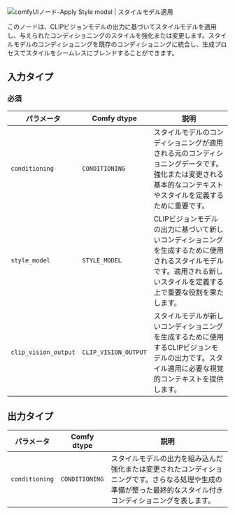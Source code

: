 
<PhotoProvider>
      <PhotoView src="/conditioning/style_model/Apply_Style_model.jpg">
        <img src="/conditioning/style_model/Apply_Style_model.jpg" alt="comfyUIノード-Apply Style model | スタイルモデル適用" className='rounded-lg' priority/>
      </PhotoView>
</PhotoProvider>

このノードは、CLIPビジョンモデルの出力に基づいてスタイルモデルを適用し、与えられたコンディショニングのスタイルを強化または変更します。スタイルモデルのコンディショニングを既存のコンディショニングに統合し、生成プロセスでスタイルをシームレスにブレンドすることができます。

## 入力タイプ

### 必須

| パラメータ             | Comfy dtype          | 説明 |
|-----------------------|-----------------------|-------------|
| `conditioning`        | `CONDITIONING`       | スタイルモデルのコンディショニングが適用される元のコンディショニングデータです。強化または変更される基本的なコンテキストやスタイルを定義するために重要です。 |
| `style_model`         | `STYLE_MODEL`        | CLIPビジョンモデルの出力に基づいて新しいコンディショニングを生成するために使用されるスタイルモデルです。適用される新しいスタイルを定義する上で重要な役割を果たします。 |
| `clip_vision_output`  | `CLIP_VISION_OUTPUT` | スタイルモデルが新しいコンディショニングを生成するために使用するCLIPビジョンモデルの出力です。スタイル適用に必要な視覚的コンテキストを提供します。 |

## 出力タイプ

| パラメータ            | Comfy dtype           | 説明 |
|----------------------|-----------------------|-------------|
| `conditioning`       | `CONDITIONING`        | スタイルモデルの出力を組み込んだ強化または変更されたコンディショニングです。さらなる処理や生成の準備が整った最終的なスタイル付きコンディショニングを表します。 |
